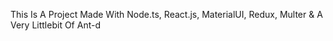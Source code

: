 This Is A Project Made With Node.ts, React.js, MaterialUI, Redux, Multer & A Very Littlebit Of Ant-d

